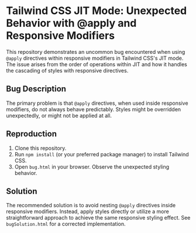 # Tailwind CSS JIT Mode: Unexpected Behavior with @apply and Responsive Modifiers

This repository demonstrates an uncommon bug encountered when using `@apply` directives within responsive modifiers in Tailwind CSS's JIT mode.  The issue arises from the order of operations within JIT and how it handles the cascading of styles with responsive directives.

## Bug Description

The primary problem is that `@apply` directives, when used inside responsive modifiers, do not always behave predictably.  Styles might be overridden unexpectedly, or might not be applied at all.

## Reproduction

1. Clone this repository.
2. Run `npm install` (or your preferred package manager) to install Tailwind CSS.
3. Open `bug.html` in your browser. Observe the unexpected styling behavior.

## Solution

The recommended solution is to avoid nesting `@apply` directives inside responsive modifiers.  Instead, apply styles directly or utilize a more straightforward approach to achieve the same responsive styling effect.  See `bugSolution.html` for a corrected implementation.